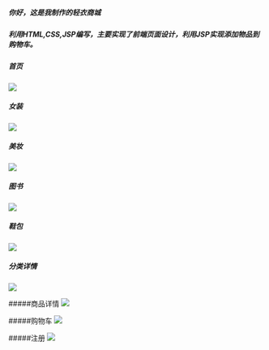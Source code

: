 ##### 你好，这是我制作的轻衣商城

##### 利用HTML,CSS,JSP编写，主要实现了前端页面设计，利用JSP实现添加物品到购物车。



##### 首页

![](images/首页.png)

##### 女装

![](images/女装.png)

##### 美妆

![](images/美妆.png)

##### 图书

![](images/图书.png)

##### 鞋包

![](images/鞋包.png)

##### 分类详情

![](images/分类详情.png)

#####商品详情
![](images/商品详情.png)

#####购物车
![](images/购物车.png)

#####注册
![](images/注册.png)